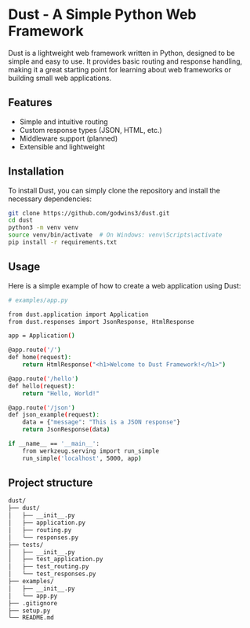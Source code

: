 # Dust - A Simple Python Web Framework

Dust is a lightweight web framework written in Python, designed to be simple and easy to use. It provides basic routing and response handling, making it a great starting point for learning about web frameworks or building small web applications.

## Features

- Simple and intuitive routing
- Custom response types (JSON, HTML, etc.)
- Middleware support (planned)
- Extensible and lightweight

## Installation

To install Dust, you can simply clone the repository and install the necessary dependencies:

```bash
git clone https://github.com/godwins3/dust.git
cd dust
python3 -m venv venv
source venv/bin/activate  # On Windows: venv\Scripts\activate
pip install -r requirements.txt

```

## Usage

Here is a simple example of how to create a web application using Dust:

```bash
# examples/app.py

from dust.application import Application
from dust.responses import JsonResponse, HtmlResponse

app = Application()

@app.route('/')
def home(request):
    return HtmlResponse("<h1>Welcome to Dust Framework!</h1>")

@app.route('/hello')
def hello(request):
    return "Hello, World!"

@app.route('/json')
def json_example(request):
    data = {"message": "This is a JSON response"}
    return JsonResponse(data)

if __name__ == '__main__':
    from werkzeug.serving import run_simple
    run_simple('localhost', 5000, app)
```

## Project structure

```bash
dust/
├── dust/
│   ├── __init__.py
│   ├── application.py
│   ├── routing.py
│   └── responses.py
├── tests/
│   ├── __init__.py
│   ├── test_application.py
│   ├── test_routing.py
│   └── test_responses.py
├── examples/
│   ├── __init__.py
│   └── app.py
├── .gitignore
├── setup.py
└── README.md
```